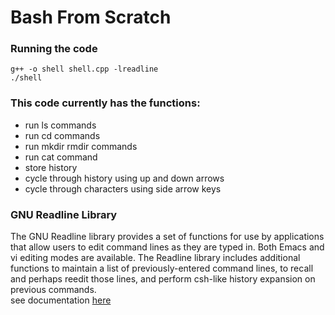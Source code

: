 # Bash From Scratch

### Running the code
```
g++ -o shell shell.cpp -lreadline
./shell
```

### This code currently has the functions:
* run ls commands
* run cd commands
* run mkdir rmdir commands
* run cat command
* store history 
* cycle through history using up and down arrows
* cycle through characters using side arrow keys

### GNU Readline Library
The GNU Readline library provides a set of functions for use by applications that allow users to edit command lines as they are typed in. Both Emacs and vi editing modes are available. The Readline library includes additional functions to maintain a list of previously-entered command lines, to recall and perhaps reedit those lines, and perform csh-like history expansion on previous commands.  
see documentation [here](https://tiswww.case.edu/php/chet/readline/rltop.html)

